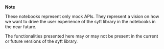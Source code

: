 **Note**

These notebooks represent only mock APIs. They represent a vision on how we want to drive the user experience of the syft library in the notebooks in the near future.

The functionalities presented here may or may not be present in the current or future versions of the syft library.